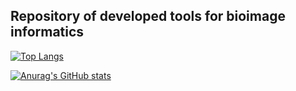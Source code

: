 ## Repository of developed tools for bioimage informatics

[![Top Langs](https://github-readme-stats.vercel.app/api/top-langs/?username=bioimage-informatics)](https://github.com/anuraghazra/github-readme-stats)

[![Anurag's GitHub stats](https://github-readme-stats.vercel.app/api?username=bioimage-informatics)](https://github.com/anuraghazra/github-readme-stats)
